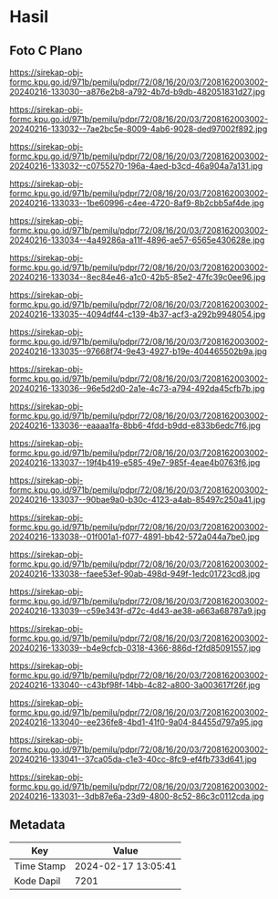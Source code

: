 # Hasil

## Foto C Plano

https://sirekap-obj-formc.kpu.go.id/971b/pemilu/pdpr/72/08/16/20/03/7208162003002-20240216-133030--a876e2b8-a792-4b7d-b9db-482051831d27.jpg

https://sirekap-obj-formc.kpu.go.id/971b/pemilu/pdpr/72/08/16/20/03/7208162003002-20240216-133032--7ae2bc5e-8009-4ab6-9028-ded97002f892.jpg

https://sirekap-obj-formc.kpu.go.id/971b/pemilu/pdpr/72/08/16/20/03/7208162003002-20240216-133032--c0755270-196a-4aed-b3cd-46a904a7a131.jpg

https://sirekap-obj-formc.kpu.go.id/971b/pemilu/pdpr/72/08/16/20/03/7208162003002-20240216-133033--1be60996-c4ee-4720-8af9-8b2cbb5af4de.jpg

https://sirekap-obj-formc.kpu.go.id/971b/pemilu/pdpr/72/08/16/20/03/7208162003002-20240216-133034--4a49286a-a11f-4896-ae57-6565e430628e.jpg

https://sirekap-obj-formc.kpu.go.id/971b/pemilu/pdpr/72/08/16/20/03/7208162003002-20240216-133034--8ec84e46-a1c0-42b5-85e2-47fc39c0ee96.jpg

https://sirekap-obj-formc.kpu.go.id/971b/pemilu/pdpr/72/08/16/20/03/7208162003002-20240216-133035--4094df44-c139-4b37-acf3-a292b9948054.jpg

https://sirekap-obj-formc.kpu.go.id/971b/pemilu/pdpr/72/08/16/20/03/7208162003002-20240216-133035--97668f74-9e43-4927-b19e-404465502b9a.jpg

https://sirekap-obj-formc.kpu.go.id/971b/pemilu/pdpr/72/08/16/20/03/7208162003002-20240216-133036--96e5d2d0-2a1e-4c73-a794-492da45cfb7b.jpg

https://sirekap-obj-formc.kpu.go.id/971b/pemilu/pdpr/72/08/16/20/03/7208162003002-20240216-133036--eaaaa1fa-8bb6-4fdd-b9dd-e833b6edc7f6.jpg

https://sirekap-obj-formc.kpu.go.id/971b/pemilu/pdpr/72/08/16/20/03/7208162003002-20240216-133037--19f4b419-e585-49e7-985f-4eae4b0763f6.jpg

https://sirekap-obj-formc.kpu.go.id/971b/pemilu/pdpr/72/08/16/20/03/7208162003002-20240216-133037--90bae9a0-b30c-4123-a4ab-85497c250a41.jpg

https://sirekap-obj-formc.kpu.go.id/971b/pemilu/pdpr/72/08/16/20/03/7208162003002-20240216-133038--01f001a1-f077-4891-bb42-572a044a7be0.jpg

https://sirekap-obj-formc.kpu.go.id/971b/pemilu/pdpr/72/08/16/20/03/7208162003002-20240216-133038--faee53ef-90ab-498d-949f-1edc01723cd8.jpg

https://sirekap-obj-formc.kpu.go.id/971b/pemilu/pdpr/72/08/16/20/03/7208162003002-20240216-133039--c59e343f-d72c-4d43-ae38-a663a68787a9.jpg

https://sirekap-obj-formc.kpu.go.id/971b/pemilu/pdpr/72/08/16/20/03/7208162003002-20240216-133039--b4e9cfcb-0318-4366-886d-f2fd85091557.jpg

https://sirekap-obj-formc.kpu.go.id/971b/pemilu/pdpr/72/08/16/20/03/7208162003002-20240216-133040--c43bf98f-14bb-4c82-a800-3a003617f26f.jpg

https://sirekap-obj-formc.kpu.go.id/971b/pemilu/pdpr/72/08/16/20/03/7208162003002-20240216-133040--ee236fe8-4bd1-41f0-9a04-84455d797a95.jpg

https://sirekap-obj-formc.kpu.go.id/971b/pemilu/pdpr/72/08/16/20/03/7208162003002-20240216-133041--37ca05da-c1e3-40cc-8fc9-ef4fb733d641.jpg

https://sirekap-obj-formc.kpu.go.id/971b/pemilu/pdpr/72/08/16/20/03/7208162003002-20240216-133031--3db87e6a-23d9-4800-8c52-86c3c0112cda.jpg


## Metadata

| Key        | Value               |
| ---------- | ------------------- |
| Time Stamp | 2024-02-17 13:05:41 |
| Kode Dapil | 7201                |



